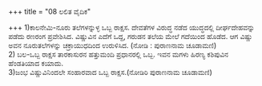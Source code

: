 +++
title = "08 ಲಲಿತ ವೈದಿಕ"

+++
1)ಕಾಲನೇಮಿ-ನೂರು ತಲೆಗಳನ್ನುಳ್ಳ ಒಬ್ಬ ರಾಕ್ಷಸ. ದೇವತೆಗಳ ವಿರುದ್ಧ ನಡೆದ ಯುದ್ಧದಲ್ಲಿ ದೀರ್ಘದೇಹವನ್ನು ಪಡೆದು ರಣರಂಗ ಪ್ರವೇಶಿಸಿದ. ವಿಷ್ಣುವಿನ ಎದೆಗೆ ಒದ್ದ, ಗರುಡನ ತಲೆಯ ಮೇಲೆ ಗದೆಯಿಂದ ಹೊಡೆದ. ಆಗ ವಿಷ್ಣು ಅವನ ನೂರುತಲೆಗಳನ್ನು ಚಕ್ರಾಯುಧದಿಂದ ಉರುಳಿಸಿದ. (ನೋಡಿ : ಪುರಾಣನಾಮ ಚೂಡಾಮಣಿ)  
2) ಬಲ-ಒಬ್ಬ ರಾಕ್ಷಸ ತಾರಕಾಸುರನ ಹತ್ತುಮಂದಿ ಪ್ರಧಾನರಲ್ಲಿ ಒಬ್ಬ. ಇವನ ಮಗಳು ಹಿರಣ್ಯ ಕಶಿಪುವಿನ ಹೆಂಡತಿಯಾದ ಕಯಾದು.   
3)ಜಂಭ ವಿಷ್ಣುವಿನಿಂದಲೇ ಸಂಹಾರವಾದ ಒಬ್ಬ ರಾಕ್ಷಸ.(ನೋಡಿರಿ ಪುರಾಣನಾಮ ಚೂಡಾಮಣಿ)